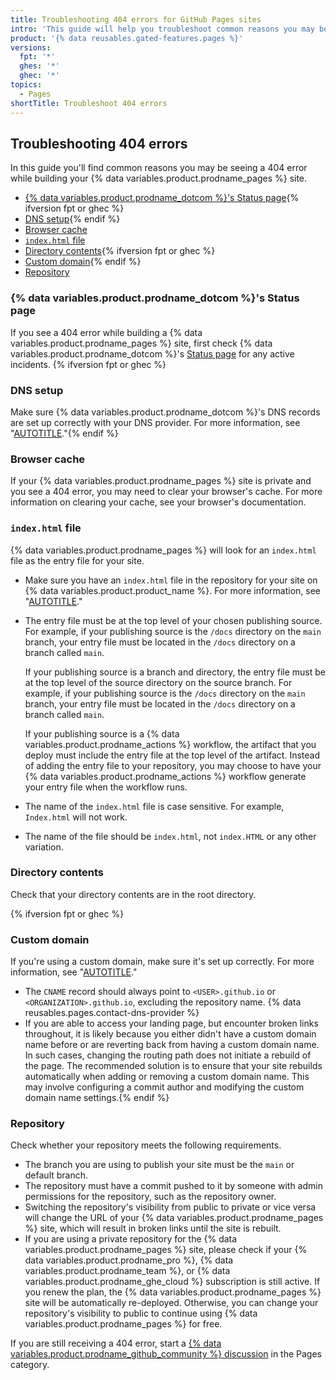 ```yaml
---
title: Troubleshooting 404 errors for GitHub Pages sites
intro: 'This guide will help you troubleshoot common reasons you may be seeing a 404 error.'
product: '{% data reusables.gated-features.pages %}'
versions:
  fpt: '*'
  ghes: '*'
  ghec: '*'
topics:
  - Pages
shortTitle: Troubleshoot 404 errors
---
```


## Troubleshooting 404 errors

In this guide you'll find common reasons you may be seeing a 404 error while building your {% data variables.product.prodname_pages %} site.

* [{% data variables.product.prodname_dotcom %}'s Status page](#githubs-status-page){% ifversion fpt or ghec %}
* [DNS setup](#dns-setup){% endif %}
* [Browser cache](#browser-cache)
* [`index.html` file](#indexhtml-file)
* [Directory contents](#directory-contents){% ifversion fpt or ghec %}
* [Custom domain](#custom-domain){% endif %}
* [Repository](#repository)

### {% data variables.product.prodname_dotcom %}'s Status page

If you see a 404 error while building a {% data variables.product.prodname_pages %} site, first check {% data variables.product.prodname_dotcom %}'s [Status page](https://githubstatus.com) for any active incidents. {% ifversion fpt or ghec %}

### DNS setup

Make sure {% data variables.product.prodname_dotcom %}'s DNS records are set up correctly with your DNS provider. For more information, see "[AUTOTITLE](/pages/configuring-a-custom-domain-for-your-github-pages-site/managing-a-custom-domain-for-your-github-pages-site)."{% endif %}

### Browser cache

If your {% data variables.product.prodname_pages %} site is private and you see a 404 error, you may need to clear your browser's cache. For more information on clearing your cache, see your browser's documentation.

### `index.html` file

{% data variables.product.prodname_pages %} will look for an `index.html` file as the entry file for your site.

* Make sure you have an `index.html` file in the repository for your site on {% data variables.product.product_name %}. For more information, see "[AUTOTITLE](/pages/getting-started-with-github-pages/creating-a-github-pages-site#creating-your-site)."
* The entry file must be at the top level of your chosen publishing source. For example, if your publishing source is the `/docs` directory on the `main` branch, your entry file must be located in the `/docs` directory on a branch called `main`.

  If your publishing source is a branch and directory, the entry file must be at the top level of the source directory on the source branch. For example, if your publishing source is the `/docs` directory on the `main` branch, your entry file must be located in the `/docs` directory on a branch called `main`.

  If your publishing source is a {% data variables.product.prodname_actions %} workflow, the artifact that you deploy must include the entry file at the top level of the artifact. Instead of adding the entry file to your repository, you may choose to have your {% data variables.product.prodname_actions %} workflow generate your entry file when the workflow runs.

* The name of the `index.html` file is case sensitive. For example, `Index.html` will not work.
* The name of the file should be `index.html`, not `index.HTML` or any other variation.

### Directory contents

Check that your directory contents are in the root directory.

{% ifversion fpt or ghec %}

### Custom domain

If you're using a custom domain, make sure it's set up correctly. For more information, see "[AUTOTITLE](/pages/configuring-a-custom-domain-for-your-github-pages-site/about-custom-domains-and-github-pages)."

* The `CNAME` record should always point to `<USER>.github.io` or `<ORGANIZATION>.github.io`, excluding the repository name. {% data reusables.pages.contact-dns-provider %}
* If you are able to access your landing page, but encounter broken links throughout, it is likely because you either didn't have a custom domain name before or are reverting back from having a custom domain name. In such cases, changing the routing path does not initiate a rebuild of the page. The recommended solution is to ensure that your site rebuilds automatically when adding or removing a custom domain name. This may involve configuring a commit author and modifying the custom domain name settings.{% endif %}

### Repository

Check whether your repository meets the following requirements.

* The branch you are using to publish your site must be the `main` or default branch.
* The repository must have a commit pushed to it by someone with admin permissions for the repository, such as the repository owner.
* Switching the repository's visibility from public to private or vice versa will change the URL of your {% data variables.product.prodname_pages %} site, which will result in broken links until the site is rebuilt.
* If you are using a private repository for the {% data variables.product.prodname_pages %} site, please check if your {% data variables.product.prodname_pro %}, {% data variables.product.prodname_team %}, or {% data variables.product.prodname_ghe_cloud %} subscription is still active. If you renew the plan, the {% data variables.product.prodname_pages %} site will be automatically re-deployed. Otherwise, you can change your repository's visibility to public to continue using {% data variables.product.prodname_pages %} for free.

If you are still receiving a 404 error, start a [{% data variables.product.prodname_github_community %} discussion](https://github.com/orgs/community/discussions/categories/pages) in the Pages category.
